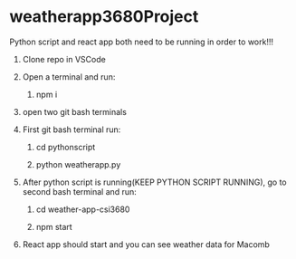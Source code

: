 # weatherapp3680Project

Python script and react app both need to be running in order to work!!!

1. Clone repo in VSCode

2. Open a terminal and run: 
   1. npm i

4. open two git bash terminals

5. First git bash terminal run:
   1. cd pythonscript
      
   2. python weatherapp.py

6. After python script is running(KEEP PYTHON SCRIPT RUNNING), go to second bash terminal and
   run:
   1. cd weather-app-csi3680

   
   2. npm start

7. React app should start and you can see weather data for Macomb
